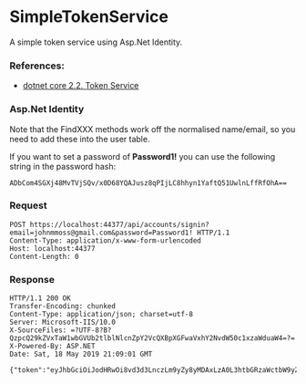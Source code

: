 ﻿# SimpleTokenService

A simple token service using Asp.Net Identity.

### References:

* [dotnet core 2.2. Token Service](https://jasonwatmore.com/post/2018/08/14/aspnet-core-21-jwt-authentication-tutorial-with-example-api)

### Asp.Net Identity
Note that the FindXXX methods work off the normalised name/email, 
so you need to add these into the user table.

If you want to set a password of **Password1!** you can use the following string in the password hash:

```
ADbCom4SGXj48MvTVjSQv/x0D68YQAJusz8qPIjLC8hhyn1YaftQ51UwlnLffRfOhA==
```

### Request

```
POST https://localhost:44377/api/accounts/signin?email=johnmmoss@gmail.com&password=Password1! HTTP/1.1
Content-Type: application/x-www-form-urlencoded
Host: localhost:44377
Content-Length: 0
```

### Response

```
HTTP/1.1 200 OK
Transfer-Encoding: chunked
Content-Type: application/json; charset=utf-8
Server: Microsoft-IIS/10.0
X-SourceFiles: =?UTF-8?B?QzpcQ29kZVxTaW1wbGVUb2tlblNlcnZpY2VcQXBpXGFwaVxhY2NvdW50c1xzaWduaW4=?=
X-Powered-By: ASP.NET
Date: Sat, 18 May 2019 21:09:01 GMT

{"token":"eyJhbGciOiJodHRwOi8vd3d3LnczLm9yZy8yMDAxLzA0L3htbGRzaWctbW9yZSNobWFjLXNoYTI1NiIsInR5cCI6IkpXVCJ9.eyJzdWIiOiJqb2hubW1vc3NAZ21haWwuY29tIiwibmJmIjoxNTU4MjEzNzI2LCJleHAiOjE1NTgyMTQwMjYsImlzcyI6IkFDTUUiLCJhdWQiOiJldmVyeW9uZSJ9.GmKluj_h8V_JwcEtR6wEpDhnw_sTY_eGbfhUC0bLMkU","expires":"300"}
```

